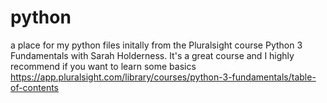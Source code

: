 # python
a place for my python files initally from the Pluralsight course Python 3 Fundamentals with Sarah Holderness. It's a great course and I highly recommend if you want to learn some basics
https://app.pluralsight.com/library/courses/python-3-fundamentals/table-of-contents
